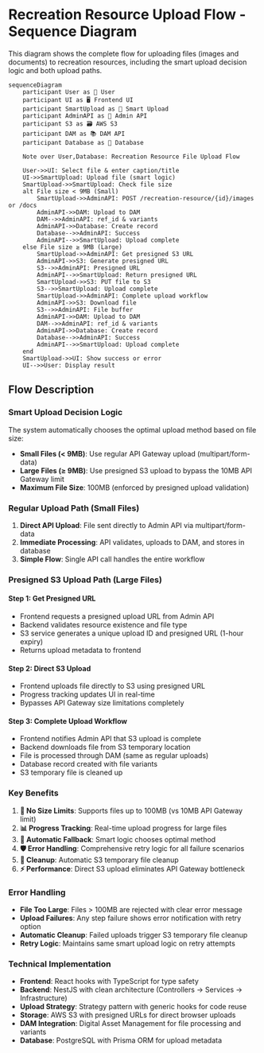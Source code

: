 # Recreation Resource Upload Flow - Sequence Diagram

This diagram shows the complete flow for uploading files (images and documents)
to recreation resources, including the smart upload decision logic and both
upload paths.

```mermaid
sequenceDiagram
    participant User as 👤 User
    participant UI as 🖥️ Frontend UI
    participant SmartUpload as 🧠 Smart Upload
    participant AdminAPI as 🔧 Admin API
    participant S3 as 🗃️ AWS S3
    participant DAM as 📚 DAM API
    participant Database as 💾 Database

    Note over User,Database: Recreation Resource File Upload Flow

    User->>UI: Select file & enter caption/title
    UI->>SmartUpload: Upload file (smart logic)
    SmartUpload->>SmartUpload: Check file size
    alt File size < 9MB (Small)
        SmartUpload->>AdminAPI: POST /recreation-resource/{id}/images or /docs
        AdminAPI->>DAM: Upload to DAM
        DAM-->>AdminAPI: ref_id & variants
        AdminAPI->>Database: Create record
        Database-->>AdminAPI: Success
        AdminAPI-->>SmartUpload: Upload complete
    else File size ≥ 9MB (Large)
        SmartUpload->>AdminAPI: Get presigned S3 URL
        AdminAPI->>S3: Generate presigned URL
        S3-->>AdminAPI: Presigned URL
        AdminAPI-->>SmartUpload: Return presigned URL
        SmartUpload->>S3: PUT file to S3
        S3-->>SmartUpload: Upload complete
        SmartUpload->>AdminAPI: Complete upload workflow
        AdminAPI->>S3: Download file
        S3-->>AdminAPI: File buffer
        AdminAPI->>DAM: Upload to DAM
        DAM-->>AdminAPI: ref_id & variants
        AdminAPI->>Database: Create record
        Database-->>AdminAPI: Success
        AdminAPI-->>SmartUpload: Upload complete
    end
    SmartUpload->>UI: Show success or error
    UI-->>User: Display result
```

## Flow Description

### Smart Upload Decision Logic

The system automatically chooses the optimal upload method based on file size:

- **Small Files (< 9MB)**: Use regular API Gateway upload (multipart/form-data)
- **Large Files (≥ 9MB)**: Use presigned S3 upload to bypass the 10MB API
  Gateway limit
- **Maximum File Size**: 100MB (enforced by presigned upload validation)

### Regular Upload Path (Small Files)

1. **Direct API Upload**: File sent directly to Admin API via
   multipart/form-data
2. **Immediate Processing**: API validates, uploads to DAM, and stores in
   database
3. **Simple Flow**: Single API call handles the entire workflow

### Presigned S3 Upload Path (Large Files)

#### Step 1: Get Presigned URL

- Frontend requests a presigned upload URL from Admin API
- Backend validates resource existence and file type
- S3 service generates a unique upload ID and presigned URL (1-hour expiry)
- Returns upload metadata to frontend

#### Step 2: Direct S3 Upload

- Frontend uploads file directly to S3 using presigned URL
- Progress tracking updates UI in real-time
- Bypasses API Gateway size limitations completely

#### Step 3: Complete Upload Workflow

- Frontend notifies Admin API that S3 upload is complete
- Backend downloads file from S3 temporary location
- File is processed through DAM (same as regular uploads)
- Database record created with file variants
- S3 temporary file is cleaned up

### Key Benefits

1. **🚀 No Size Limits**: Supports files up to 100MB (vs 10MB API Gateway limit)
2. **📊 Progress Tracking**: Real-time upload progress for large files
3. **🔄 Automatic Fallback**: Smart logic chooses optimal method
4. **🛡️ Error Handling**: Comprehensive retry logic for all failure scenarios
5. **🧹 Cleanup**: Automatic S3 temporary file cleanup
6. **⚡ Performance**: Direct S3 upload eliminates API Gateway bottleneck

### Error Handling

- **File Too Large**: Files > 100MB are rejected with clear error message
- **Upload Failures**: Any step failure shows error notification with retry
  option
- **Automatic Cleanup**: Failed uploads trigger S3 temporary file cleanup
- **Retry Logic**: Maintains same smart upload logic on retry attempts

### Technical Implementation

- **Frontend**: React hooks with TypeScript for type safety
- **Backend**: NestJS with clean architecture (Controllers → Services →
  Infrastructure)
- **Upload Strategy**: Strategy pattern with generic hooks for code reuse
- **Storage**: AWS S3 with presigned URLs for direct browser uploads
- **DAM Integration**: Digital Asset Management for file processing and variants
- **Database**: PostgreSQL with Prisma ORM for upload metadata
